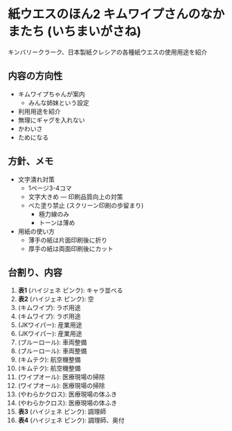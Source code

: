 # 紙ウエスのほん2 キムワイプさんのなかまたち (いちまいがさね)

キンバリークラーク、日本製紙クレシアの各種紙ウエスの使用用途を紹介

## 内容の方向性

- キムワイプちゃんが案内
  - みんな姉妹という設定
- 利用用途を紹介
- 無理にギャグを入れない
- かわいさ
- ためになる

## 方針、メモ

- 文字潰れ対策
  - 1ページ3-4コマ
  - 文字大きめ
― 印刷品質向上の対策
  - べた塗り禁止 (スクリーン印刷の歩留まり)
    - 極力線のみ
    - トーンは薄め
- 用紙の使い方
  - 薄手の紙は片面印刷後に折り
  - 厚手の紙は両面印刷後にカット

## 台割り、内容

1. **表1** (ハイジェネ ピンク): キャラ並べる
2. **表2** (ハイジェネ ピンク): 空
3. (キムワイプ): ラボ用途
4. (キムワイプ): ラボ用途
5. (JKワイパー): 産業用途
6. (JKワイパー): 産業用途
7. (ブルーロール): 車両整備
8. (ブルーロール): 車両整備
9. (キムテク): 航空機整備
10. (キムテク): 航空機整備
11. (ワイプオール): 医療現場の掃除
12. (ワイプオール): 医療現場の掃除
13. (やわらかクロス): 医療現場の体ふき
14. (やわらかクロス): 医療現場の体ふき
15. **表3** (ハイジェネ ピンク): 調理師
16. **表4** (ハイジェネ ピンク): 調理師、奥付
